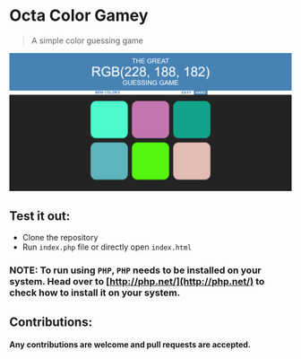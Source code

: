 # Octa Color Gamey
> A simple color guessing game

![Homepage](./Screenshot.png)

## Test it out:
* Clone the repository
* Run `index.php` file or directly open `index.html`

### NOTE: To run using `PHP`, `PHP` needs to be installed on your system. Head over to [http://php.net/](http://php.net/) to check how to install it on your system.

## Contributions:
#### Any contributions are welcome and pull requests are accepted.